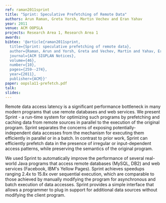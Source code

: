 ```yaml
---
ref: raman2011sprint
title: "Sprint: Speculative Prefetching of Remote Data"
authors: Arun Raman, Greta Yorsh, Martin Vechev and Eran Yahav     
year: 2011
venue: ACM OOPSLA
projects: Research Area 1, Research Area 1
awards:
bibtex: '@article{raman2011sprint,
  title={Sprint: speculative prefetching of remote data},
  author={Raman, Arun and Yorsh, Greta and Vechev, Martin and Yahav, Eran},
  journal={ACM SIGPLAN Notices},
  volume={46},
  number={10},
  pages={259--274},
  year={2011},
  publisher={ACM}}'
paper: oopsla11-prefetch.pdf
talk: 
slides: 
---
```


Remote data access latency is a significant performance bottleneck in many modern programs that use remote databases and web services. We present Sprint - a run-time system for optimizing such programs by prefetching and caching data from remote sources in parallel to the execution of the original program. Sprint separates the concerns of exposing potentially-independent data accesses from the mechanism for executing them efficiently in parallel or in a batch. In contrast to prior work, Sprint can efficiently prefetch data in the presence of irregular or input-dependent access patterns, while preserving the semantics of the original program.

We used Sprint to automatically improve the performance of several real-world Java programs that access remote databases (MySQL, DB2) and web services (Facebook, IBM's Yellow Pages). Sprint achieves speedups ranging 2.4x to 15.8x over sequential execution, which are comparable to those achieved by manually modifying the program for asynchronous and batch execution of data accesses. Sprint provides a simple interface that allows a programmer to plug in support for additional data sources without modifying the client program.